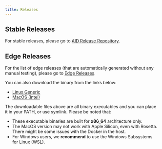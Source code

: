 ```yaml
---
title: Releases
---
```


## Stable Releases

For stable releases, please go to [AID Release Repository](https://github.com/eth-library-lab/aid-releases/releases).

## Edge Releases

For the list of edge releases (that are automatically generated without any manual testing), please go to [Edge Releases](https://releases.autoai.org/aid/components/cmd/tui/).

You can also download the binary from the links below:

* [Linux Generic](https://releases.autoai.org/aid/components/cmd/tui/aid-linux)
* [MacOS (Intel)](https://releases.autoai.org/aid/components/cmd/tui/aid-macOS)

The downloadable files above are all binary executables and you can place it in your PATH, or use symlink. Please be noted that:

* These executable binaries are built for **x86_64** architecture only.
* The MacOS version may not work with Apple Silicon, even with Rosetta. There might be some issues with the Docker in the host.
* For Windows users, we **recommend** to use the Windows Subsystems for Linux (WSL).